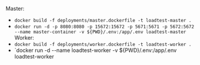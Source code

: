 Master:
 - `docker build -f deployments/master.dockerfile -t loadtest-master .`
 - `docker run -d -p 8080:8080 -p 15672:15672 -p 5671:5671 -p 5672:5672 --name master-container -v ${PWD}/.env:/app/.env loadtest-master`
Worker:
 - `docker build -f deployments/worker.dockerfile -t loadtest-worker .`
 - `docker run -d --name loadtest-worker -v ${PWD}/.env:/app/.env loadtest-worker